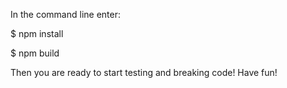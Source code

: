 In the command line enter:


$ npm install


$ npm build


Then you are ready to start testing and breaking code! Have fun!